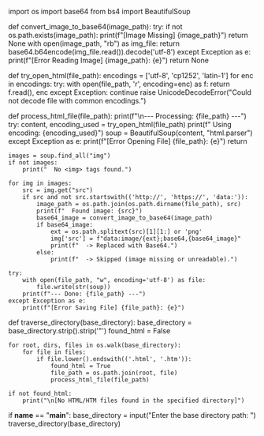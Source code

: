 import os
import base64
from bs4 import BeautifulSoup

def convert_image_to_base64(image_path):
    try:
        if not os.path.exists(image_path):
            print(f"[Image Missing] {image_path}")
            return None
        with open(image_path, "rb") as img_file:
            return base64.b64encode(img_file.read()).decode('utf-8')
    except Exception as e:
        print(f"[Error Reading Image] {image_path}: {e}")
        return None

def try_open_html(file_path):
    encodings = ['utf-8', 'cp1252', 'latin-1']
    for enc in encodings:
        try:
            with open(file_path, 'r', encoding=enc) as f:
                return f.read(), enc
        except Exception:
            continue
    raise UnicodeDecodeError("Could not decode file with common encodings.")

def process_html_file(file_path):
    print(f"\n--- Processing: {file_path} ---")
    try:
        content, encoding_used = try_open_html(file_path)
        print(f"  Using encoding: {encoding_used}")
        soup = BeautifulSoup(content, "html.parser")
    except Exception as e:
        print(f"[Error Opening File] {file_path}: {e}")
        return

    images = soup.find_all("img")
    if not images:
        print("  No <img> tags found.")

    for img in images:
        src = img.get("src")
        if src and not src.startswith(('http://', 'https://', 'data:')):
            image_path = os.path.join(os.path.dirname(file_path), src)
            print(f"  Found image: {src}")
            base64_image = convert_image_to_base64(image_path)
            if base64_image:
                ext = os.path.splitext(src)[1][1:] or 'png'
                img['src'] = f"data:image/{ext};base64,{base64_image}"
                print(f"  -> Replaced with Base64.")
            else:
                print(f"  -> Skipped (image missing or unreadable).")

    try:
        with open(file_path, "w", encoding='utf-8') as file:
            file.write(str(soup))
        print(f"--- Done: {file_path} ---")
    except Exception as e:
        print(f"[Error Saving File] {file_path}: {e}")

def traverse_directory(base_directory):
    base_directory = base_directory.strip().strip('"')
    found_html = False

    for root, dirs, files in os.walk(base_directory):
        for file in files:
            if file.lower().endswith(('.html', '.htm')):
                found_html = True
                file_path = os.path.join(root, file)
                process_html_file(file_path)

    if not found_html:
        print("\n[No HTML/HTM files found in the specified directory]")

if __name__ == "__main__":
    base_directory = input("Enter the base directory path: ")
    traverse_directory(base_directory)